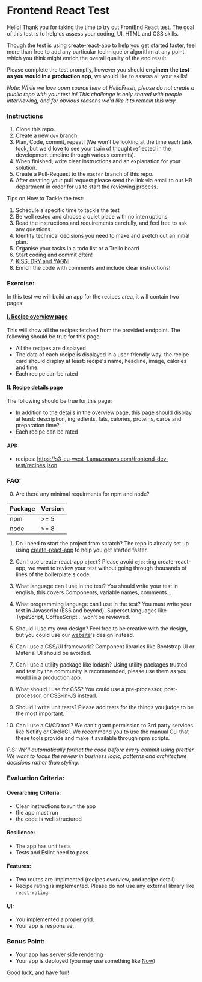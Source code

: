 # Frontend React Test

Hello! Thank you for taking the time to try out FrontEnd React test. The goal of this test is to help us assess your coding, UI, HTML and CSS skills.

Though the test is using [create-react-app](https://github.com/facebook/create-react-app) to help you get started faster, feel more than free to add any particular technique or algorithm at any point, which you think might enrich the overall quality of the end result.

Please complete the test promptly, however you should **engineer the test as you would in a production app**, we would like to assess all your skills!

_Note: While we love open source here at HelloFresh, please do not create a public repo with your test in! This challenge is only shared with people interviewing, and for obvious reasons we'd like it to remain this way._

### Instructions

1.  Clone this repo.
2.  Create a new `dev` branch.
3.  Plan, Code, commit, repeat! (We won't be looking at the time each task took, but we'd love to see your train of thought reflected in the development timeline through various commits).
4.  When finished, write clear instructions and an explanation for your solution.
5.  Create a Pull-Request to the `master` branch of this repo.
6.  After creating your pull request please send the link via email to our HR department in order for us to start the reviewing process.

Tips on How to Tackle the test:

1.  Schedule a specific time to tackle the test
2.  Be well rested and choose a quiet place with no interruptions
3.  Read the instructions and requirements carefully, and feel free to ask any questions.
4.  Identify technical decisions you need to make and sketch out an initial plan.
5.  Organise your tasks in a todo list or a Trello board
6.  Start coding and commit often!
7.  [KISS, DRY and YAGNI](https://www.itexico.com/blog/software-development-kiss-yagni-dry-3-principles-to-simplify-your-life)
8.  Enrich the code with comments and include clear instructions!

### Exercise:

In this test we will build an app for the recipes area, it will contain two pages:

#### [I. Recipe overview page](https://www.hellofresh.com/recipes/)

This will show all the recipes fetched from the provided endpoint.
The following should be true for this page:

- All the recipes are displayed
- The data of each recipe is displayed in a user-friendly way. the recipe card should display at least: recipe's name, headline, image, calories and time.
- Each recipe can be rated

#### [II. Recipe details page](https://www.hellofresh.com/recipes/quick-beef-ragu-spaghetti-5abd4797ae08b549e56a1502?locale=en-US)

The following should be true for this page:

- In addition to the details in the overview page, this page should display at least: description, ingredients, fats, calories, proteins, carbs and preparation time?
- Each recipe can be rated

#### API:

- recipes: https://s3-eu-west-1.amazonaws.com/frontend-dev-test/recipes.json

### FAQ:

0.  Are there any minimal requirments for npm and node?

| Package | Version |
| ------- | ------- |
| npm     | >= 5    |
| node    | >= 8    |

1.  Do I need to start the project from scratch?
    The repo is already set up using [create-react-app](https://github.com/facebook/create-react-app) to help you get started faster.

2.  Can I use create-react-app `eject`?
    Please avoid `eject`ing create-react-app, we want to review your test without going through thousands of lines of the boilerplate's code.

3.  What language can I use in the test?
    You should write your test in english, this covers Components, variable names, comments...

4.  What programming language can I use in the test?
    You must write your test in Javascript (ES6 and beyond). Superset languages like TypeScript, CoffeeScript... won't be reviewed.

5.  Should I use my own design?
    Feel free to be creative with the design, but you could use our [website](https://www.hellofresh.com/recipes/)'s design instead.

6.  Can I use a CSS/UI framework?
    Component libraries like Bootstrap UI or Material UI should be avoided.

7.  Can I use a utility package like lodash?
    Using utility packages trusted and test by the community is recommended, please use them as you would in a production app.

8.  What should I use for CSS?
    You could use a pre-processor, post-processor, or [CSS-in-JS](https://github.com/MicheleBertoli/css-in-js) instead.

9.  Should I write unit tests?
    Please add tests for the things you judge to be the most important.

10. Can I use a CI/CD tool?
    We can't grant permission to 3rd party services like Netlify or CircleCI. We recommend you to use the manual CLI that these tools provide and make it available through npm scripts.

_P.S: We'll automatically format the code before every commit using prettier. We want to focus the review in business logic, patterns and architecture decisions rather than styling._

### Evaluation Criteria:

#### Overarching Criteria:

- Clear instructions to run the app
- the app must run
- the code is well structured

#### Resilience:

- The app has unit tests
- Tests and Eslint need to pass

#### Features:

- Two routes are implmented (recipes overview, and recipe detail)
- Recipe rating is implemented. Please do not use any external library like `react-rating`.

#### UI:

- You implemented a proper grid.
- Your app is responsive.

### Bonus Point:

- Your app has server side rendering
- Your app is deployed (you may use something like [Now](https://zeit.co/now))

Good luck, and have fun!
